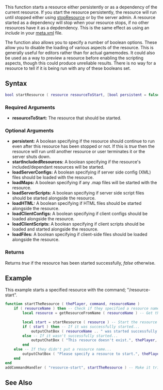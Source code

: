 This function starts a resource either persistently or as a dependency of the current resource. If you start the resource persistently, the resource will run until stopped either using [stopResource](/docs/stopresource.md "wikilink") or by the server admin. A resource started as a dependency will stop when your resource stops, if no other resources have it as a depdendency. This is the same effect as using an *include* in your [meta.xml](/meta.xml.md "wikilink") file.

The function also allows you to specify a number of boolean options. These allow you to disable the loading of various aspects of the resource. This is generally useful for editors rather than for actual gamemodes. It could also be used as a way to preview a resource before enabling the scripting aspects, though this could produce unreliable results. There is no way for a resource to tell if it is being run with any of these booleans set.

Syntax
------

``` lua
bool startResource ( resource resourceToStart, [bool persistent = false, bool startIncludedResources = true, bool loadServerConfigs = true, bool loadMaps = true, bool loadServerScripts = true, bool loadHTML = true, bool loadClientConfigs = true, bool loadClientScripts = true, bool loadFiles = true] )
```

### Required Arguments

-   **resourceToStart:** The resource that should be started.

### Optional Arguments

-   **persistent:** A boolean specifying if the resource should continue to run even after this resource has been stopped or not. If this is *true* then the resource will run until another resource or user terminates it or the server shuts down.
-   **startIncludedResources:** A boolean specifying if the resource's included/dependant resources will be started.
-   **loadServerConfigs:** A boolean specifying if server side config (XML) files should be loaded with the resource.
-   **loadMaps:** A boolean specifying if any .map files will be started with the resource.
-   **loadServerScripts:** A boolean specifying if server side script files should be started alongside the resource.
-   **loadHTML:** A boolean specifying if HTML files should be started alongside the resource.
-   **loadClientConfigs:** A boolean specifying if client configs should be loaded alongside the resource.
-   **loadClientScripts:** A boolean specifying if client scripts should be loaded and started alongside the resource.
-   **loadFiles:** A boolean specifying if client-side files should be loaded alongside the resource.

### Returns

Returns *true* if the resource has been started successfully, *false* otherwise.

Example
-------

This example starts a specified resource with the command; "/resource-start".

``` lua
function startTheResource ( thePlayer, command, resourceName )
    if ( resourceName ) then -- Check if they specified a resource name
        local resource = getResourceFromName ( resourceName ) -- Get the resource
        
        local start = startResource ( resource ) -- Start the resource
        if ( start ) then -- If it was successfully started...
            outputChatBox ( resourceName .. " was started successfully.", thePlayer, 255, 0, 0 )
        else -- If it wasn't successfully started...
            outputChatBox ( "This resource doesn't exist.", thePlayer, 255, 0, 0 )
        end
    else -- If they didn't put a resource name...
        outputChatBox ( "Please specify a resource to start.", thePlayer, 255, 0, 0 )
    end
end
addCommandHandler ( "resource-start", startTheResource ) -- Make it trigger when somebody types "/resource-start"
```

See Also
--------
